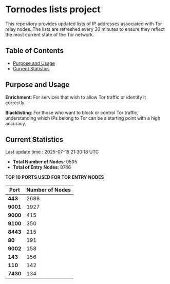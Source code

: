 # Tornodes lists project

This repository provides updated lists of IP addresses associated with Tor relay nodes. The lists are refreshed every 30 minutes to ensure they reflect the most current state of the Tor network.

## Table of Contents

- [Purpose and Usage](#purpose-and-usage)
- [Current Statistics](#current-statistics)


## Purpose and Usage

**Enrichment**: For services that wish to allow Tor traffic or identify it correctly.

**Blacklisting**: For those who want to block or control Tor traffic, understanding which IPs belong to Tor can be a starting point with a high accuracy.

## Current Statistics

Last update time : 2025-07-15 21:30:18 UTC

- **Total Number of Nodes**: 9505
- **Total of Entry Nodes**: 8746

**TOP 10 PORTS USED FOR TOR ENTRY NODES**

| **Port** | **Number of Nodes** |
|------|-----------------|
| **443**   | 2688  |
| **9001**   | 1927  |
| **9000**   | 415  |
| **9100**   | 350  |
| **8443**   | 215  |
| **80**   | 191  |
| **9002**   | 158  |
| **143**   | 156  |
| **110**   | 142  |
| **7430**   | 134  |

